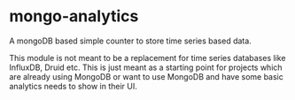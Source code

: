 # mongo-analytics
A mongoDB based simple counter to store time series based data.

This module is not meant to be a replacement for time series databases like
InfluxDB, Druid etc. This is just meant as a starting point for projects which
are already using MongoDB or want to use MongoDB and have some basic analytics
needs to show in their UI.
